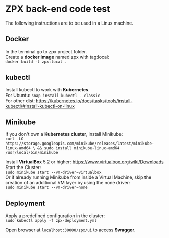 ZPX back-end code test
========================================
The following instructions are to be used in a Linux machine.

Docker
----------------------
In the terminal go to zpx project folder.    
Create a **docker image** named zpx with tag:local:     
`docker build -t zpx:local .`

kubectl
----------------------
Install kubectl to work with **Kubernetes**.     
For Ubuntu: `snap install kubectl --classic`    
For other dist: https://kubernetes.io/docs/tasks/tools/install-kubectl/#install-kubectl-on-linux

Minikube
----------------------
If you don't own a **Kubernetes cluster**, install Minikube:    
`curl -LO https://storage.googleapis.com/minikube/releases/latest/minikube-linux-amd64 \
   && sudo install minikube-linux-amd64 /usr/local/bin/minikube`

Install **VirtualBox** 5.2 or higher: https://www.virtualbox.org/wiki/Downloads   
Start the Cluster:        
`sudo minikube start --vm-driver=virtualbox`     
Or if already running Minikube from inside a Virtual Machine, skip the creation of an additional VM layer by using the none driver:     
`sudo minikube start --vm-driver=none`

Deployment
----------------------
Apply a predefined configuration in the cluster:      
`sudo kubectl apply -f zpx-deployment.yml`

Open browser at `localhost:30000/zpx/ui` to access **Swagger**.
